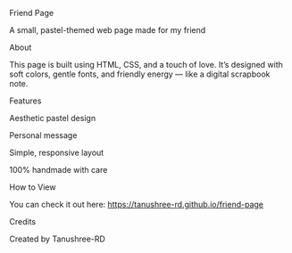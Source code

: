  Friend Page

A small, pastel-themed web page made for my friend

 About

This page is built using HTML, CSS, and a touch of love.
It’s designed with soft colors, gentle fonts, and friendly energy — like a digital scrapbook note.

Features

Aesthetic pastel design

Personal message

Simple, responsive layout

100% handmade with care

 How to View

You can check it out here:
 https://tanushree-rd.github.io/friend-page

 Credits

Created by Tanushree-RD
